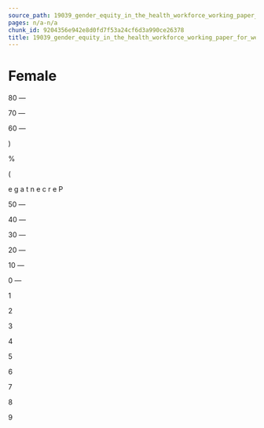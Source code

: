 ```yaml
---
source_path: 19039_gender_equity_in_the_health_workforce_working_paper_for_web_pdf.md
pages: n/a-n/a
chunk_id: 9204356e942e8d0fd7f53a24cf6d3a990ce26378
title: 19039_gender_equity_in_the_health_workforce_working_paper_for_web_pdf
---
```

# Female

80 —

70 —

60 —

)

%

(

e g a t n e c r e P

50 —

40 —

30 —

20 —

10 —

0 —

1

2

3

4

5

6

7

8

9
